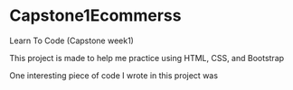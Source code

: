 # Capstone1Ecommerss
Learn To Code (Capstone week1)

This project is made to help me practice using HTML, CSS, and Bootstrap

One interesting piece of code I wrote in this project was
